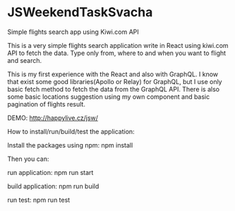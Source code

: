 # JSWeekendTaskSvacha
 Simple flights search app using Kiwi.com API

This is a very simple flights search application write in React using kiwi.com API to fetch the data. Type only from, where to and when you want to flight and search. 

This is my first experience with the React and also with GraphQL. I know that exist some good libraries(Apollo or Relay) for GraphQL, but I use only basic fetch method to fetch the data from the GraphQL API. There is also some basic locations suggestion using my own component and basic pagination of flights result.

DEMO: http://happylive.cz/jsw/

How to install/run/build/test the application:

Install the packages using npm:
npm install

Then you can:

run application:
npm run start

build application:
npm run build

run test:
npm run test

 

